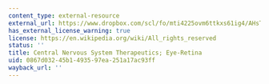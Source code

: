 ```yaml
---
content_type: external-resource
external_url: https://www.dropbox.com/scl/fo/mti4225ovm6ttkxs61ig4/AHsTuiM2cuVr65TR3oZN6_E/Chapters/Chap%2015%20Central%20Nervous%20System%20Therapeutics%3B%20Eye-Retina?dl=0&rlkey=lk9sc8zmko2ozm8m59o8qza0y
has_external_license_warning: true
license: https://en.wikipedia.org/wiki/All_rights_reserved
status: ''
title: Central Nervous System Therapeutics; Eye-Retina
uid: 0867d032-45b1-4935-97ea-251a17ac93ff
wayback_url: ''
---
```


